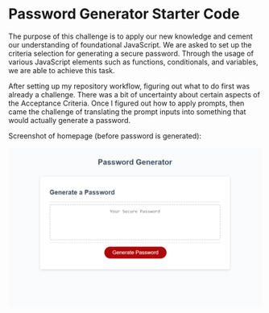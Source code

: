 # Password Generator Starter Code

The purpose of this challenge is to apply our new knowledge and cement our understanding of foundational JavaScript. We are asked to set up the criteria selection for generating a secure password. Through the usage of various JavaScript elements such as functions, conditionals, and variables, we are able to achieve this task.

After setting up my repository workflow, figuring out what to do first was already a challenge. There was a bit of uncertainty about certain aspects of the Acceptance Criteria. Once I figured out how to apply prompts, then came the challenge of translating the prompt inputs into something that would actually generate a password.

Screenshot of homepage (before password is generated):

![Alt text](/homepage-screenshot.PNG)